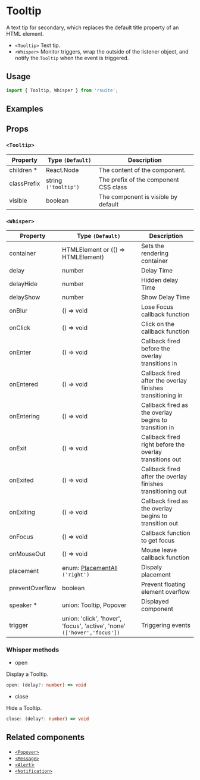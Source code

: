 # Tooltip

A text tip for secondary, which replaces the default title property of an HTML element.

- `<Tooltip>` Text tip.
- `<Whisper>` Monitor triggers, wrap the outside of the listener object, and notify the `Tooltip` when the event is triggered.

## Usage

```js
import { Tooltip, Whisper } from 'rsuite';
```

## Examples

<!--{demo}-->

## Props

### `<Tooltip>`

| Property    | Type `(Default)`     | Description                           |
| ----------- | -------------------- | ------------------------------------- |
| children \* | React.Node           | The content of the component.         |
| classPrefix | string `('tooltip')` | The prefix of the component CSS class |
| visible     | boolean              | The component is visible by default   |

### `<Whisper>`

| Property        | Type `(Default)`                                                         | Description                                                 |
| --------------- | ------------------------------------------------------------------------ | ----------------------------------------------------------- |
| container       | HTMLElement or (() => HTMLElement)                                       | Sets the rendering container                                |
| delay           | number                                                                   | Delay Time                                                  |
| delayHide       | number                                                                   | Hidden delay Time                                           |
| delayShow       | number                                                                   | Show Delay Time                                             |
| onBlur          | () => void                                                               | Lose Focus callback function                                |
| onClick         | () => void                                                               | Click on the callback function                              |
| onEnter         | () => void                                                               | Callback fired before the overlay transitions in            |
| onEntered       | () => void                                                               | Callback fired after the overlay finishes transitioning in  |
| onEntering      | () => void                                                               | Callback fired as the overlay begins to transition in       |
| onExit          | () => void                                                               | Callback fired right before the overlay transitions out     |
| onExited        | () => void                                                               | Callback fired after the overlay finishes transitioning out |
| onExiting       | () => void                                                               | Callback fired as the overlay begins to transition out      |
| onFocus         | () => void                                                               | Callback function to get focus                              |
| onMouseOut      | () => void                                                               | Mouse leave callback function                               |
| placement       | enum: [PlacementAll](#types) `('right')`                                 | Dispaly placement                                           |
| preventOverflow | boolean                                                                  | Prevent floating element overflow                           |
| speaker \*      | union: Tooltip, Popover                                                  | Displayed component                                         |
| trigger         | union: 'click', 'hover', 'focus', 'active', 'none' `(['hover','focus'])` | Triggering events                                           |

### Whisper methods

- open

Display a Tooltip.

```ts
open: (delay?: number) => void
```

- close

Hide a Tooltip.

```ts
close: (delay?: number) => void
```

## Related components

- [`<Popover>`](./popover)
- [`<Message>`](./message)
- [`<Alert`>](./alert)
- [`<Notification>`](./notification)
